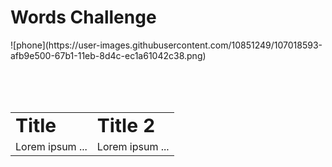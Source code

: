 # Words Challenge



<div style = "height: 100px">
 ![phone](https://user-images.githubusercontent.com/10851249/107018593-afb9e500-67b1-11eb-8d4c-ec1a61042c38.png)
 </div>


<table border="0">
 <tr>
    <td><b style="font-size:30px">Title</b></td>
    <td><b style="font-size:30px">Title 2</b></td>
 </tr>
 <tr>
    <td>Lorem ipsum ...</td>
    <td>Lorem ipsum ...</td>
 </tr>
</table>

